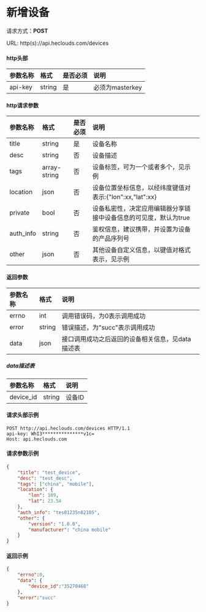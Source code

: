 # 新增设备
请求方式：**POST**

URL: http(s)://api.heclouds.com/devices

#### http头部
参数名称 | 格式 | 是否必须 | 说明
:- | :- | :- | :- 
api-key | string | 是 | 必须为masterkey

#### http请求参数
参数名称 | 格式 | 是否必须 | 说明
:- | :- | :- | :- 
title | string | 是 | 设备名称
desc | string | 否 | 设备描述
tags | array-string | 否 | 设备标签，可为一个或者多个，见示例
location | json | 否 | 设备位置坐标信息，以经纬度键值对表示:{"lon":xx,"lat":xx}
private | bool | 否 | 设备私密性，决定应用编辑器分享链接中设备信息的可见度，默认为true
auth_info | string | 否 | 鉴权信息，建议携带，并设置为设备的产品序列号
other | json | 否 | 其他设备自定义信息，以键值对格式表示，见示例

#### 返回参数
参数名称 | 格式 | 说明
:- | :- | :- 
errno | int | 调用错误码，为0表示调用成功
error | string | 错误描述，为"succ"表示调用成功
data | json | 接口调用成功之后返回的设备相关信息，见data描述表

##### data描述表
参数名称 | 格式 |  说明
:- | :- | :- 
device_id | string | 设备ID 

#### 请求头部示例
```text
POST http://api.heclouds.com/devices HTTP/1.1
api-key: WhI3***************v1c=
Host: api.heclouds.com
```

#### 请求参数示例
```json
{
	"title": "test_device",
	"desc": "test_desc",
	"tags": ["china", "mobile"],
	"location": {
		"lon": 109,
		"lat": 23.54
	},
	"auth_info": "tes01235n82105",
	"other": {
		"version": "1.0.0",
		"manufacturer": "china mobile"
	}
}
```

#### 返回示例
```json
{
    "errno":0,
    "data": {
        "device_id":"35270468"
    },
    "error":"succ"
}
```
